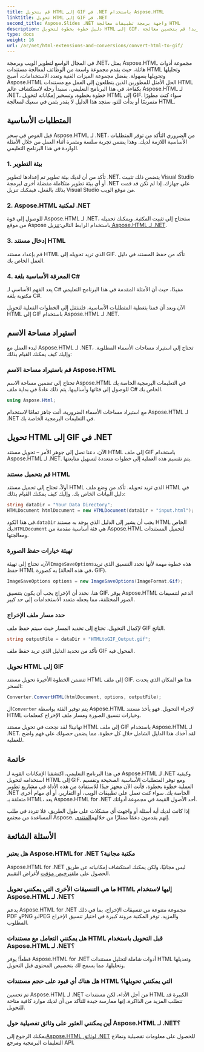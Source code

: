 ```yaml
---
title: قم بتحويل HTML إلى GIF في .NET باستخدام Aspose.HTML
linktitle: تحويل HTML إلى GIF في .NET
second_title: Aspose.Slides .NET واجهة برمجة تطبيقات معالجة HTML
description: دليل خطوة بخطوة لتحويل HTML إلى GIF. المتطلبات الأساسية وأمثلة التعليمات البرمجية والأسئلة الشائعة والمزيد! قم بتحسين معالجة HTML باستخدام Aspose.HTML.
type: docs
weight: 16
url: /ar/net/html-extensions-and-conversions/convert-html-to-gif/
---
```


في المجال الواسع لتطوير الويب وبرمجة .NET، يمثل Aspose.HTML مجموعة أدوات هائلة، حيث يقدم مجموعة واسعة من الوظائف لمعالجة مستندات HTML وتحليلها وتحويلها بسهولة. بفضل مجموعة الميزات الغنية وتعدد الاستخدامات، أصبح Aspose.HTML الحل الأمثل للمطورين الذين يتطلعون إلى العمل مع مستندات HTML بكفاءة. في هذا البرنامج التعليمي، سنبدأ رحلة لاستكشاف عالم Aspose.HTML لـ .NET، خطوة بخطوة، وتسخير إمكاناته لتحويل HTML إلى GIF. سواء كنت مطورًا متمرسًا أو بدأت للتو، ستجد هذا الدليل لا يقدر بثمن في سعيك لمعالجة HTML.

## المتطلبات الأساسية

قبل الغوص في سحر Aspose.HTML لـ .NET، من الضروري التأكد من توفر المتطلبات الأساسية اللازمة لديك. وهذا يضمن تجربة سلسة ومثمرة أثناء العمل من خلال الأمثلة الواردة في هذا البرنامج التعليمي.

### 1. بيئة التطوير

تأكد من أن لديك بيئة تطوير تم إعدادها لتطوير .NET. يتضمن ذلك تثبيت Visual Studio أو أي بيئة تطوير متكاملة مفضلة أخرى لبرمجة .NET على جهازك. إذا لم تكن قد قمت بذلك بالفعل، فيمكنك تنزيل Visual Studio من موقع الويب.

### 2. Aspose.HTML لمكتبة .NET

 للوصول إلى قوة Aspose.HTML لـ .NET، ستحتاج إلى تثبيت المكتبة. ويمكنك تحميله من موقع Aspose باستخدام الرابط التالي:[تنزيل Aspose.HTML لـ .NET](https://releases.aspose.com/html/net/).

### 3. إدخال مستند HTML

قم بإعداد مستند HTML الذي تريد تحويله إلى GIF. تأكد من حفظ المستند في دليل العمل الخاص بك.

### 4. المعرفة الأساسية بلغة C#

يعد الفهم الأساسي لـ C# مفيدًا، حيث أن الأمثلة المقدمة في هذا البرنامج التعليمي مكتوبة بلغة C#.

الآن وبعد أن قمنا بتغطية المتطلبات الأساسية، فلننتقل إلى الخطوات الفعلية لتحويل HTML إلى GIF باستخدام Aspose.HTML لـ .NET.

## استيراد مساحة الاسم

لبدء العمل مع Aspose.HTML لـ .NET، تحتاج إلى استيراد مساحات الأسماء المطلوبة. وإليك كيف يمكنك القيام بذلك:

### قم باستيراد مساحة الاسم Aspose.HTML

تحتاج إلى تضمين مساحة الاسم Aspose.HTML في التعليمات البرمجية الخاصة بك للوصول إلى فئاتها وأساليبها. يتم ذلك عادةً في بداية ملف C# الخاص بك.

```csharp
using Aspose.Html;
```

مع استيراد مساحات الأسماء الضرورية، أنت جاهز تمامًا لاستخدام Aspose.HTML لـ .NET في التعليمات البرمجية الخاصة بك.

## تحويل HTML إلى GIF في .NET

الآن، دعنا نصل إلى جوهر الأمر – تحويل مستند HTML إلى ملف GIF باستخدام Aspose.HTML لـ .NET. يتم تقسيم هذه العملية إلى خطوات متعددة لتسهيل متابعتها.

### قم بتحميل مستند HTML

أولاً، تحتاج إلى تحميل مستند HTML الذي تريد تحويله. تأكد من وضع ملف HTML في دليل البيانات الخاص بك. وإليك كيف يمكنك القيام بذلك:

```csharp
string dataDir = "Your Data Directory";
HTMLDocument htmlDocument = new HTMLDocument(dataDir + "input.html");
```

 في هذا الكود،`dataDir` يجب أن يشير إلى الدليل الذي يوجد به مستند HTML الخاص بك.`HTMLDocument` هي فئة أساسية مقدمة من Aspose.HTML لتحميل المستندات ومعالجتها.

### تهيئة خيارات حفظ الصورة

 الآن، تحتاج إلى تهيئة`ImageSaveOptions`هذه خطوة مهمة لأنها تحدد التنسيق الذي تريد حفظ HTML به كصورة (في هذه الحالة، GIF).

```csharp
ImageSaveOptions options = new ImageSaveOptions(ImageFormat.Gif);
```

هنا، نحدد أن الإخراج يجب أن يكون بتنسيق GIF. يوفر Aspose.HTML الدعم لتنسيقات الصور المختلفة، مما يجعله متعدد الاستخدامات إلى حد كبير.

### حدد مسار ملف الإخراج

لإكمال التحويل، تحتاج إلى تحديد المسار حيث سيتم حفظ ملف GIF الناتج.

```csharp
string outputFile = dataDir + "HTMLtoGIF_Output.gif";
```

تأكد من تحديد الدليل الذي تريد حفظ ملف GIF المحول فيه.

### تحويل HTML إلى GIF

تتضمن الخطوة الأخيرة تحويل مستند HTML إلى ملف GIF. هذا هو المكان الذي يحدث السحر:

```csharp
Converter.ConvertHTML(htmlDocument, options, outputFile);
```

 ال`Converter` يتم توفير الفئة بواسطة Aspose.HTML لإجراء التحويل. فهو يأخذ مستند HTML وخيارات تنسيق الصورة ومسار ملف الإخراج كمعلمات.

تهانينا! لقد نجحت في تحويل مستند HTML إلى ملف GIF باستخدام Aspose.HTML لـ .NET. لقد أخذك هذا الدليل الشامل خلال كل خطوة، مما يضمن حصولك على فهم واضح للعملية.

## خاتمة

في هذا البرنامج التعليمي، اكتشفنا الإمكانات القوية لـ Aspose.HTML لـ .NET وكيفية استخدامه لتحويل HTML إلى GIF. ومع توفر المتطلبات الأساسية الصحيحة وتقسيم العملية خطوة بخطوة، فأنت الآن مجهز جيدًا للاستفادة من هذه الأداة في مشاريع تطوير .NET الخاصة بك. سواء كنت تعمل على تطبيقات الويب، أو التقارير، أو أي مهام أخرى متعلقة بـ HTML، يعد Aspose.HTML for .NET أحد الأصول القيمة في مجموعة أدواتك.

 إذا كانت لديك أية أسئلة أو واجهت أي مشكلات على طول الطريق، فلا تتردد في طلب المساعدة من مجتمع Aspose. إنهم يقدمون دعمًا ممتازًا من خلالهم[المنتدى](https://forum.aspose.com/).

## الأسئلة الشائعة

### هل يعتبر Aspose.HTML for .NET مكتبة مجانية؟
 Aspose.HTML for .NET ليس مجانيًا، ولكن يمكنك استكشاف إمكانياته عن طريق الحصول على ملف[ترخيص مؤقت](https://purchase.aspose.com/temporary-license/) لأغراض التقييم.

### ما هي التنسيقات الأخرى التي يمكنني تحويل HTML إليها لاستخدام Aspose.HTML لـ .NET؟
يدعم Aspose.HTML for .NET مجموعة متنوعة من تنسيقات الإخراج، بما في ذلك PDF وPNG وJPEG والمزيد. توفر المكتبة مرونة كبيرة في اختيار تنسيق الإخراج المطلوب.

### هل يمكنني التعامل مع مستندات HTML قبل التحويل باستخدام Aspose.HTML لـ .NET؟
قطعاً! يوفر Aspose.HTML for .NET أدوات شاملة لتحليل مستندات HTML وتعديلها وتحليلها، مما يسمح لك بتخصيص المحتوى قبل التحويل.

### هل هناك أي قيود على حجم مستندات HTML التي يمكنني تحويلها؟
تم تحسين Aspose.HTML لـ .NET من أجل الأداء، لكن مستندات HTML الكبيرة قد تتطلب المزيد من الذاكرة. إنها ممارسة جيدة للتأكد من أن لديك موارد كافية متاحة للتحويل.

### أين يمكنني العثور على وثائق تفصيلية حول Aspose.HTML لـ .NET؟
 يمكنك الرجوع إلى[Aspose.HTML لوثائق .NET](https://reference.aspose.com/html/net/) للحصول على معلومات تفصيلية ونماذج التعليمات البرمجية ومرجع API.
